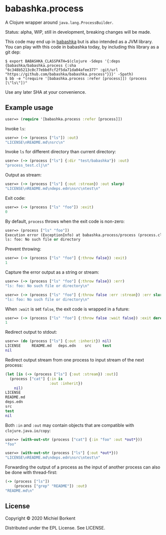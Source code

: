 # babashka.process

A Clojure wrapper around `java.lang.ProcessBuilder`.

Status: alpha, WIP, still in development, breaking changes will be made.

This code may end up in [babashka](https://github.com/borkdude/babashka) but is
also intended as a JVM library. You can play with this code in babashka today,
by including this library as a git dep:

``` shell
$ export BABASHKA_CLASSPATH=$(clojure -Sdeps '{:deps {babashka/babashka.process {:sha "6c348b5213c0c77ebbdfcf2f5da71da04afee377" :git/url "https://github.com/babashka/babashka.process"}}}' -Spath)
$ bb -e "(require '[babashka.process :refer [process]]) (process [\"ls\"])"
```

Use any later SHA at your convenience.

## Example usage

``` clojure
user=> (require '[babashka.process :refer [process]])
```

Invoke `ls`:

``` clojure
user=> (-> (process ["ls"]) :out)
"LICENSE\nREADME.md\nsrc\n"
```

Invoke `ls` for different directory than current directory:

``` clojure
user=> (-> (process ["ls"] {:dir "test/babashka"}) :out)
"process_test.clj\n"
```

Output as stream:

``` clojure
user=> (-> (process ["ls"] {:out :stream}) :out slurp)
"LICENSE\nREADME.md\ndeps.edn\nsrc\ntest\n"
```

Exit code:

``` clojure
user=> (-> (process ["ls" "foo"]) :exit)
0
```

By default, `process` throws when the exit code is non-zero:

``` clojure
user=> (process ["ls" "foo"])
Execution error (ExceptionInfo) at babashka.process/process (process.clj:54).
ls: foo: No such file or directory
```

Prevent throwing:

``` clojure
user=> (-> (process ["ls" "foo"] {:throw false}) :exit)
1
```

Capture the error output as a string or stream:

``` clojure
user=> (-> (process ["ls" "foo"] {:throw false}) :err)
"ls: foo: No such file or directory\n"

user=> (-> (process ["ls" "foo"] {:throw false :err :stream}) :err slurp)
"ls: foo: No such file or directory\n"
```

When `:wait` is set `false`, the exit code is wrapped in a future:

``` clojure
user=> (-> (process ["ls" "foo"] {:throw false :wait false}) :exit deref)
1
```

Redirect output to stdout:

``` clojure
user=> (do (process ["ls"] {:out :inherit}) nil)
LICENSE		README.md	deps.edn	src		test
nil
```

Redirect output stream from one process to input stream of the next process:

``` clojure
(let [is (-> (process ["ls"] {:out :stream}) :out)]
  (process ["cat"] {:in is
                    :out :inherit})
    nil)
LICENSE
README.md
deps.edn
src
test
nil
```

Both `:in` and `:out` may contain objects that are compatible with `clojure.java.io/copy`:

``` clojure
user=> (with-out-str (process ["cat"] {:in "foo" :out *out*}))
"foo"

user=> (with-out-str (process ["ls"] {:out *out*}))
"LICENSE\nREADME.md\ndeps.edn\nsrc\ntest\n"
```

Forwarding the output of a process as the input of another process can also be done with thread-first:

``` clojure
(-> (process ["ls"])
    (process ["grep" "README"]) :out)
"README.md\n"
```

## License

Copyright © 2020 Michiel Borkent

Distributed under the EPL License. See LICENSE.
